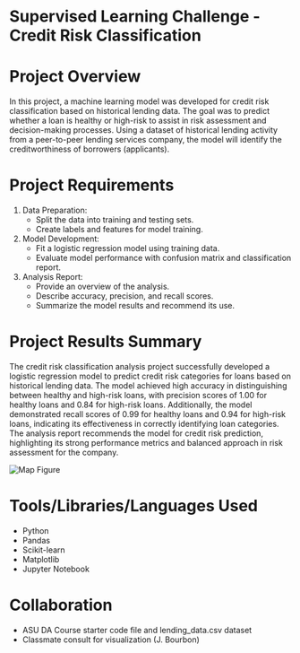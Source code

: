 # Supervised Learning Challenge - Credit Risk Classification

# Project Overview

In this project, a machine learning model was developed for credit risk classification based on historical lending data. The goal was to predict whether a loan is healthy or high-risk to assist in risk assessment and decision-making processes. Using a dataset of historical lending activity from a peer-to-peer lending services company, the model will identify the creditworthiness of borrowers (applicants).

# Project Requirements

1. Data Preparation:
    * Split the data into training and testing sets.
    * Create labels and features for model training.
2. Model Development:
    * Fit a logistic regression model using training data.
    * Evaluate model performance with confusion matrix and classification report.
3. Analysis Report:
    * Provide an overview of the analysis.
    * Describe accuracy, precision, and recall scores.
    * Summarize the model results and recommend its use.
  
# Project Results Summary

The credit risk classification analysis project successfully developed a logistic regression model to predict credit risk categories for loans based on historical lending data. The model achieved high accuracy in distinguishing between healthy and high-risk loans, with precision scores of 1.00 for healthy loans and 0.84 for high-risk loans. Additionally, the model demonstrated recall scores of 0.99 for healthy loans and 0.94 for high-risk loans, indicating its effectiveness in correctly identifying loan categories. The analysis report recommends the model for credit risk prediction, highlighting its strong performance metrics and balanced approach in risk assessment for the company.

<img src="Resources/map_figure.png" alt="Map Figure">
  
# Tools/Libraries/Languages Used
* Python
* Pandas
* Scikit-learn
* Matplotlib
* Jupyter Notebook

# Collaboration
* ASU DA Course starter code file and lending_data.csv dataset
* Classmate consult for visualization (J. Bourbon) 